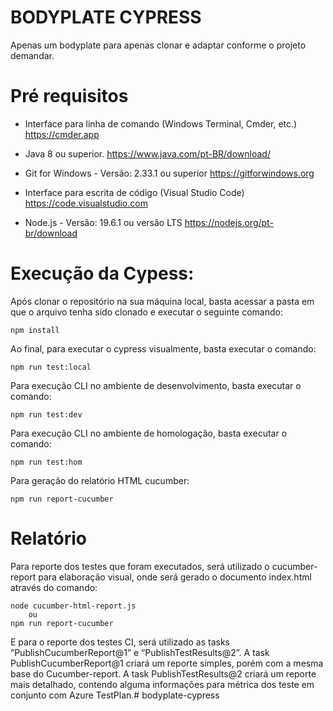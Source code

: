 # BODYPLATE CYPRESS

Apenas um bodyplate para apenas clonar e adaptar conforme o projeto demandar.


# Pré requisitos

- Interface para linha de comando (Windows Terminal, Cmder, etc.)
    https://cmder.app

- Java 8 ou superior.
    https://www.java.com/pt-BR/download/
    
- Git for Windows -  Versão: 2.33.1 ou superior
    https://gitforwindows.org
    
- Interface para escrita de código (Visual Studio Code)
    https://code.visualstudio.com
    
- Node.js - Versão: 19.6.1 ou versão LTS
    https://nodejs.org/pt-br/download


# Execução da Cypess:

Após clonar o repositório na sua máquina local, basta acessar a pasta em que o arquivo tenha sido clonado e executar o seguinte comando:
```
npm install
```

Ao final, para executar o cypress visualmente, basta executar o comando:
```
npm run test:local
```

Para execução CLI no ambiente de desenvolvimento, basta executar o comando:
```
npm run test:dev
```

Para execução CLI no ambiente de homologação, basta executar o comando:
```
npm run test:hom
```

Para geração do relatório HTML cucumber:
```
npm run report-cucumber
```


# Relatório

Para reporte dos testes que foram executados, será utilizado o cucumber-report para elaboração visual, onde será gerado o documento index.html através do comando:
```
node cucumber-html-report.js
	ou
npm run report-cucumber
```
E para o reporte dos testes CI, será utilizado as tasks “PublishCucumberReport@1” e “PublishTestResults@2”. 
A task PublishCucumberReport@1 criará um reporte simples, porém com a mesma base do Cucumber-report.
A task PublishTestResults@2 criará um reporte mais detalhado, contendo alguma informações para métrica dos teste em conjunto com Azure TestPlan.# bodyplate-cypress
